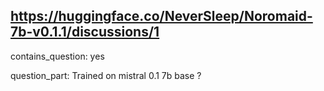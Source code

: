 ## https://huggingface.co/NeverSleep/Noromaid-7b-v0.1.1/discussions/1

contains_question: yes

question_part: Trained on mistral 0.1 7b base ?